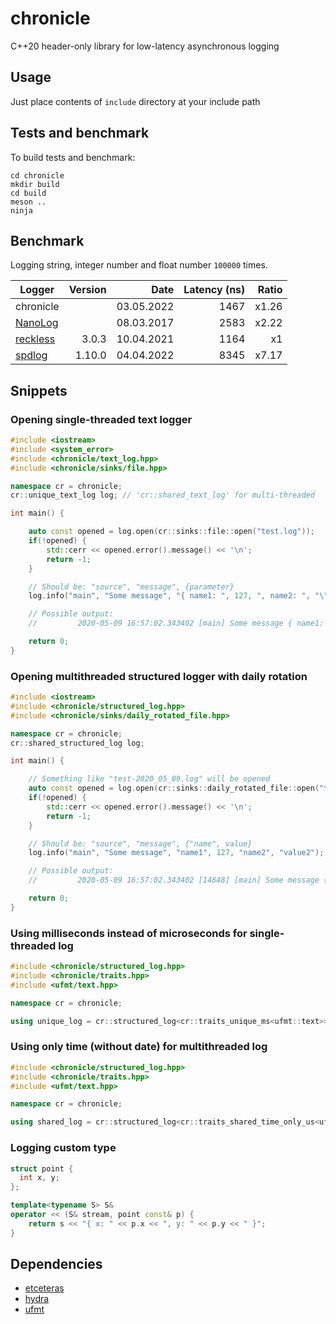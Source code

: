 # chronicle

C++20 header-only library for low-latency asynchronous logging


## Usage

Just place contents of `include` directory at your include path


## Tests and benchmark

To build tests and benchmark:

```shell
cd chronicle
mkdir build
cd build
meson ..
ninja
```


## Benchmark

Logging string, integer number and float number `100000` times.

| Logger                                                | Version | Date       | Latency (ns) | Ratio |
|-------------------------------------------------------|--------:|-----------:|-------------:|------:|
| chronicle                                             |         | 03.05.2022 | 1467         | x1.26 |
| [NanoLog](https://github.com/Iyengar111/NanoLog)      |         | 08.03.2017 | 2583         | x2.22 |
| [reckless](https://github.com/mattiasflodin/reckless) | 3.0.3   | 10.04.2021 | 1164         | x1    |
| [spdlog](https://github.com/gabime/spdlog)            | 1.10.0  | 04.04.2022 | 8345         | x7.17 |


## Snippets

### Opening single-threaded text logger

```cpp
#include <iostream>
#include <system_error>
#include <chronicle/text_log.hpp>
#include <chronicle/sinks/file.hpp>

namespace cr = chronicle;
cr::unique_text_log log; // 'cr::shared_text_log' for multi-threaded

int main() {

    auto const opened = log.open(cr::sinks::file::open("test.log"));
    if(!opened) {
        std::cerr << opened.error().message() << '\n';
        return -1;
    }

    // Should be: "source", "message", {parameter}
    log.info("main", "Some message", "{ name1: ", 127, ", name2: ", "\"value2\" }");

    // Possible output:
    //         2020-05-09 16:57:02.343402 [main] Some message { name1: 127, name2: "value2" }

    return 0;
}
```

### Opening multithreaded structured logger with daily rotation

```cpp
#include <iostream>
#include <chronicle/structured_log.hpp>
#include <chronicle/sinks/daily_rotated_file.hpp>

namespace cr = chronicle;
cr::shared_structured_log log;

int main() {

    // Something like "test-2020_05_09.log" will be opened
    auto const opened = log.open(cr::sinks::daily_rotated_file::open("test.log", failed));
    if(!opened) {
        std::cerr << opened.error().message() << '\n';
        return -1;
    }

    // Should be: "source", "message", {"name", value}
    log.info("main", "Some message", "name1", 127, "name2", "value2");

    // Possible output:
    //         2020-05-09 16:57:02.343402 [14648] [main] Some message { name1: 127, name2: "value2" }

    return 0;
}
```

### Using milliseconds instead of microseconds for single-threaded log

```cpp
#include <chronicle/structured_log.hpp>
#include <chronicle/traits.hpp>
#include <ufmt/text.hpp>

namespace cr = chronicle;

using unique_log = cr::structured_log<cr::traits_unique_ms<ufmt::text>>;
```


### Using only time (without date) for multithreaded log

```cpp
#include <chronicle/structured_log.hpp>
#include <chronicle/traits.hpp>
#include <ufmt/text.hpp>

namespace cr = chronicle;

using shared_log = cr::structured_log<cr::traits_shared_time_only_us<ufmt::text>>;
```


### Logging custom type

```cpp
struct point {
  int x, y;
};

template<typename S> S&
operator << (S& stream, point const& p) {
    return s << "{ x: " << p.x << ", y: " << p.y << " }";
}
```

## Dependencies

* [etceteras](https://github.com/ortfero/etceteras)
* [hydra](https://github.com/ortfero/hydra)
* [ufmt](https://github.com/ortfero/ufmt)
